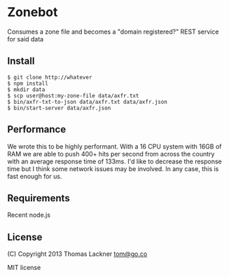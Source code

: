 Zonebot
=======

Consumes a zone file and becomes a "domain registered?" REST service for said data

Install
-------

```shell
$ git clone http://whatever
$ npm install
$ mkdir data
$ scp user@host:my-zone-file data/axfr.txt
$ bin/axfr-txt-to-json data/axfr.txt data/axfr.json
$ bin/start-server data/axfr.json
```

Performance
-----------

We wrote this to be highly performant. With a 16 CPU system with 16GB of RAM we are able to push 400+ hits per second
from across the country with an average response time of 133ms. I'd like to decrease the response time but I think some
network issues may be involved. In any case, this is fast enough for us.

Requirements
------------

Recent node.js

License
------

(C) Copyright 2013 Thomas Lackner <tom@go.co>

MIT license


